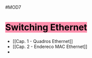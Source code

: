 #MOD7

# <mark style="background: #FF5582A6;">Switching Ethernet</mark>

- [[Cap. 1 - Quadros Ethernet]]
- [[Cap. 2 - Endereco MAC Ethernet]]
- 